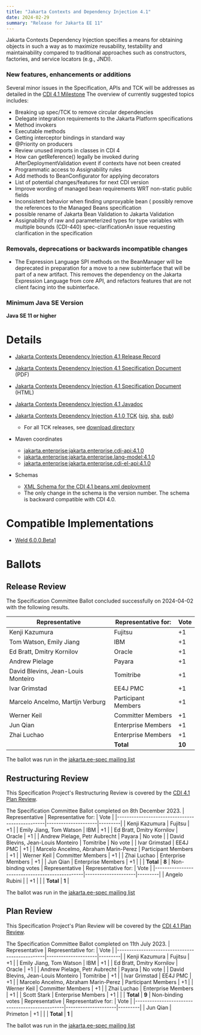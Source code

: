 ```yaml
---
title: "Jakarta Contexts and Dependency Injection 4.1"
date: 2024-02-29
summary: "Release for Jakarta EE 11"
---
```


Jakarta Contexts Dependency Injection specifies a means for obtaining objects in such a way as to maximize reusability, testability and maintainability compared to traditional approaches such as constructors, factories, and service locators (e.g., JNDI).

### New features, enhancements or additions
<!-- List here -->
Several minor issues in the Specification, APIs and TCK will be addresses as detailed in the [CDI 4.1 Milestone](https://github.com/jakartaee/cdi/milestone/1)
The overview of currently suggested topics includes:
* Breaking up spec/TCK to remove circular dependencies
* Delegate integration requirements to the Jakarta Platform specifications
* Method invokers
* Executable methods
* Getting interceptor bindings in standard way
* @Priority on producers
* Review unused imports in classes in CDI 4
* How can getReference() legally be invoked during AfterDeploymentValidation event if contexts have not been created
* Programmatic access to Assignability rules
* Add methods to BeanConfigurator for applying decorators
* List of potential changes/features for next CDI version
* Improve wording of managed bean requirements WRT non-static public fields
* Inconsistent behavior when finding unproxyable bean
( possibly remove the references to the Managed Beans specification
* possible rename of Jakarta Bean Validation to Jakarta Validation
* Assignability of raw and parameterized types for type variables with multiple bounds (CDI-440) spec-clarificationAn issue requesting clarification in the specification

### Removals, deprecations or backwards incompatible changes
<!-- List here -->
* The Expression Language SPI methods on the BeanManager will be deprecated in preparation for a move to a new subinterface
that will be part of a new artifact. This removes the dependency on the Jakarta Expression Language from core API,
and refactors features that are not client facing into the subinterface.

### Minimum Java SE Version
<!-- Specify the minimum required Java SE version for this specification -->
**Java SE 11 or higher**

# Details

* [Jakarta Contexts Dependency Injection 4.1 Release Record](https://projects.eclipse.org/projects/ee4j.cdi/releases/4.1)
* [Jakarta Contexts Dependency Injection 4.1 Specification Document](./jakarta-cdi-spec-4.1.pdf) (PDF)
* [Jakarta Contexts Dependency Injection 4.1 Specification Document](./jakarta-cdi-spec-4.1.html) (HTML)
* [Jakarta Contexts Dependency Injection 4.1 Javadoc](./apidocs)
* [Jakarta Contexts Dependency Injection 4.1.0 TCK](https://download.eclipse.org/ee4j/cdi/4.1/cdi-tck-4.1.0-dist.zip)
([sig](https://download.eclipse.org/jakartaee/cdi/4.1/TBD.zip.sig),
[sha](https://download.eclipse.org/jakartaee/cdi/4.1/TBD.zip.sha256),
[pub](https://raw.githubusercontent.com/jakartaee/specification-committee/master/jakartaee-spec-committee.pub))
  * For all TCK releases, see [download directory](https://download.eclipse.org/jakartaee/cdi/4.1)
* Maven coordinates
  * [jakarta.enterprise:jakarta.enterprise.cdi-api:4.1.0](https://central.sonatype.com/artifact/jakarta.enterprise/jakarta.enterprise.cdi-api/4.1.0/jar)
  * [jakarta.enterprise:jakarta.enterprise.lang-model:4.1.0](https://central.sonatype.com/artifact/jakarta.enterprise/jakarta.enterprise.lang-model/4.1.0/jar)
  * [jakarta.enterprise:jakarta.enterprise.cdi-el-api:4.1.0](https://central.sonatype.com/artifact/jakarta.enterprise/jakarta.enterprise.cdi-el-api/4.1.0/jar)

* Schemas
  * [XML Schema for the CDI 4.1 beans.xml deployment](https://jakarta.ee/xml/ns/jakartaee/beans_4_1.xsd)
  * The only change in the schema is the version number. The schema is backward compatible with CDI 4.0.

# Compatible Implementations

* [Weld 6.0.0.Beta1](https://weld.cdi-spec.org/download/)

# Ballots

## Release Review

The Specification Committee Ballot concluded successfully on 2024-04-02 with the following results.

| Representative                     | Representative for: | Vote   |
|------------------------------------|---------------------|--------|
| Kenji Kazumura                     | Fujitsu             | +1     |
| Tom Watson, Emily Jiang            | IBM                 | +1     |
| Ed Bratt, Dmitry Kornilov          | Oracle              | +1     |
| Andrew Pielage                     | Payara              | +1     |
| David Blevins, Jean-Louis Monteiro | Tomitribe           | +1     |
| Ivar Grimstad                      | EE4J PMC            | +1     |
| Marcelo Ancelmo, Martijn Verburg   | Participant Members | +1     |
| Werner Keil                        | Committer Members   | +1     |
| Jun Qian                           | Enterprise Members  | +1     |
| Zhai Luchao                        | Enterprise Members  | +1     |  
|                                    | **Total**           | **10** |

The ballot was run in the [jakarta.ee-spec mailing list](https://www.eclipse.org/lists/jakarta.ee-spec/msg03218.html)

## Restructuring Review

This Specification Project's Restructuring Review is covered by the [CDI 4.1 Plan Review](https://projects.eclipse.org/projects/ee4j.cdi/releases/cdi-4.1).  


The Specification Committee Ballot completed on 8th December 2023.
| Representative                                 | Representative for: |  Vote   |
|------------------------------------------------|---------------------|---------|
| Kenji Kazumura                                 | Fujitsu             |   +1    |
| Emily Jiang, Tom Watson                        | IBM                 |   +1    |
| Ed Bratt, Dmitry Kornilov                      | Oracle              |   +1    |
| Andrew Pielage, Petr Aubrecht                  | Payara              | No vote |
| David Blevins, Jean-Louis Monteiro             | Tomitribe           | No vote |
| Ivar Grimstad                                  | EE4J PMC            |   +1    |
| Marcelo Ancelmo, Abraham Marin-Perez           | Participant Members |   +1    |
| Werner Keil                                    | Committer Members   |   +1    |
| Zhai Luchao                                    | Enterprise Members  |   +1    |
| Jun Qian                                       | Enterprise Members  |   +1    |
|                                                | **Total**           | **8**   |
Non-binding votes
| Representative                                 | Representative for: |  Vote   |
|------------------------------------------------|---------------------|---------|
| Angelo Rubini                                  |                     |   +1    |
|                                                | **Total**           |  **1**  |


The ballot was run in the [jakarta.ee-spec mailing list]([https://www.eclipse.org/lists/jakarta.ee-spec/msg03150.html)

## Plan Review

This Specification Project's Plan Review will be covered by the [CDI 4.1 Plan Review](https://projects.eclipse.org/projects/ee4j.cdi/releases/4.1/plan).  

The Specification Committee Ballot completed on 11th July 2023.
| Representative                                 | Representative for: |  Vote   |
|------------------------------------------------|---------------------|---------|
| Kenji Kazumura                                 | Fujitsu             |   +1    |
| Emily Jiang, Tom Watson                        | IBM                 |   +1    |
| Ed Bratt, Dmitry Kornilov                      | Oracle              |   +1    |
| Andrew Pielage, Petr Aubrecht                  | Payara              | No vote |
| David Blevins, Jean-Louis Monteiro             | Tomitribe           |   +1    |
| Ivar Grimstad                                  | EE4J PMC            |   +1    |
| Marcelo Ancelmo, Abraham Marin-Perez           | Participant Members |   +1    |
| Werner Keil                                    | Committer Members   |   +1    |
| Zhai Luchao                                    | Enterprise Members  |   +1    |
| Scott Stark                                    | Enterprise Members  |   +1    |
|                                                | **Total**           | **9**   |
Non-binding votes
| Representative                                 | Representative for: |  Vote   |
|------------------------------------------------|---------------------|---------|
| Jun Qian                                       | Primeton            |   +1    |
|                                                | **Total**           |  **1**  |

The ballot was run in the [jakarta.ee-spec mailing list](https://www.eclipse.org/lists/jakarta.ee-spec/msg02950.html)

